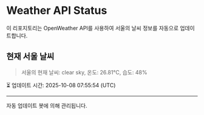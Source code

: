 
# Weather API Status

이 리포지토리는 OpenWeather API를 사용하여 서울의 날씨 정보를 자동으로 업데이트합니다.

## 현재 서울 날씨
> 서울의 현재 날씨: clear sky, 온도: 26.81°C, 습도: 48%

⏳ 업데이트 시간: 2025-10-08 07:55:54 (UTC)

---
자동 업데이트 봇에 의해 관리됩니다.
